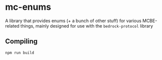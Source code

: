 # mc-enums

A library that provides enums (+ a bunch of other stuff) for various MCBE-related things, mainly designed for use with the `bedrock-protocol` library

## Compiling

```bash
npm run build
````
